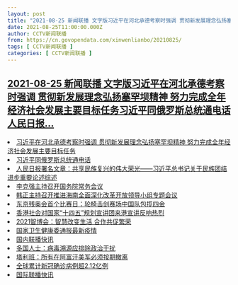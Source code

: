 ```yaml
---
layout: post
title: "2021-08-25 新闻联播 文字版习近平在河北承德考察时强调 贯彻新发展理念弘扬塞罕坝精神 努力完成全年经济社会发展主要目标任务习近平同俄罗斯总统通电话人民日报"
date: 2021-08-25T11:00:00.000Z
author: CCTV新闻联播
from: https://cn.govopendata.com/xinwenlianbo/20210825/
tags: [ CCTV新闻联播 ]
categories: [ CCTV新闻联播 ]
---
```

<!--1629889200000-->
[2021-08-25 新闻联播 文字版习近平在河北承德考察时强调 贯彻新发展理念弘扬塞罕坝精神 努力完成全年经济社会发展主要目标任务习近平同俄罗斯总统通电话人民日报...](https://cn.govopendata.com/xinwenlianbo/20210825/)
------

<div>
<li><a target="_blank" href="https://cn.govopendata.com/xinwenlianbo/20210825/#254489">习近平在河北承德考察时强调 贯彻新发展理念弘扬塞罕坝精神 努力完成全年经济社会发展主要目标任务</a></li><li><a target="_blank" href="https://cn.govopendata.com/xinwenlianbo/20210825/#254490">习近平同俄罗斯总统通电话</a></li><li><a target="_blank" href="https://cn.govopendata.com/xinwenlianbo/20210825/#254491">人民日报署名文章：共享民族复兴的伟大荣光——习近平总书记关于民族团结进步重要论述综述</a></li><li><a target="_blank" href="https://cn.govopendata.com/xinwenlianbo/20210825/#254492">李克强主持召开国务院常务会议</a></li><li><a target="_blank" href="https://cn.govopendata.com/xinwenlianbo/20210825/#254493">韩正主持召开推进海南全面深化改革开放领导小组专题会议</a></li><li><a target="_blank" href="https://cn.govopendata.com/xinwenlianbo/20210825/#254494">东京残奥会首个比赛日：轮椅击剑赛场中国队包揽四金</a></li><li><a target="_blank" href="https://cn.govopendata.com/xinwenlianbo/20210825/#254495">香港社会对国家“十四五”规划宣讲团来港宣讲反响热烈</a></li><li><a target="_blank" href="https://cn.govopendata.com/xinwenlianbo/20210825/#254496">2021智博会：智慧改变生活 合作共促繁荣</a></li><li><a target="_blank" href="https://cn.govopendata.com/xinwenlianbo/20210825/#254497">国家卫生健康委通报最新疫情</a></li><li><a target="_blank" href="https://cn.govopendata.com/xinwenlianbo/20210825/#254498">国内联播快讯</a></li><li><a target="_blank" href="https://cn.govopendata.com/xinwenlianbo/20210825/#254499">多国人士：病毒溯源应排除政治干扰</a></li><li><a target="_blank" href="https://cn.govopendata.com/xinwenlianbo/20210825/#254500">塔利班：所有在阿富汗美军必须按期撤离</a></li><li><a target="_blank" href="https://cn.govopendata.com/xinwenlianbo/20210825/#254501">全球累计新冠确诊病例超2.12亿例</a></li><li><a target="_blank" href="https://cn.govopendata.com/xinwenlianbo/20210825/#254502">国际联播快讯</a></li>
</div>
